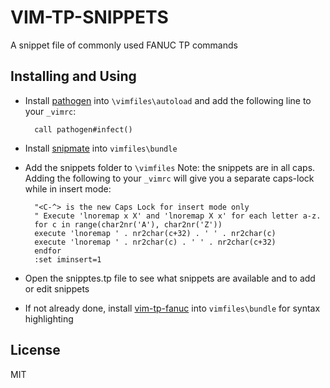 # VIM-TP-SNIPPETS

A snippet file of commonly used FANUC TP commands

## Installing and Using

- Install [pathogen](http://www.vim.org/scripts/script.php?script_id=2332) into `\vimfiles\autoload` and add the
   following line to your `_vimrc`:

        call pathogen#infect()

- Install [snipmate](https://github.com/garbas/vim-snipmate.git) into `vimfiles\bundle`

- Add the snippets folder to `\vimfiles`
   Note: the snippets are in all caps. Adding the following to your `_vimrc` will give you a separate caps-lock while in insert mode:

      
        
        "<C-^> is the new Caps Lock for insert mode only
        " Execute 'lnoremap x X' and 'lnoremap X x' for each letter a-z.
        for c in range(char2nr('A'), char2nr('Z'))
        execute 'lnoremap ' . nr2char(c+32) . ' ' . nr2char(c)
        execute 'lnoremap ' . nr2char(c) . ' ' . nr2char(c+32)
        endfor
        :set iminsert=1
         
      

- Open the snipptes.tp file to see what snippets are available and to add or edit snippets

- If not already done, install [vim-tp-fanuc](https://github.com/onerobotics/vim-tp.git) into `vimfiles\bundle` for syntax highlighting

## License ##

MIT
